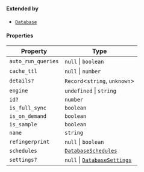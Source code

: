 #### Extended by

* [`Database`](./generated/html/Database.md)

#### Properties

| Property                                         | Type                                                                 |
| ------------------------------------------------ | -------------------------------------------------------------------- |
| <a id="auto_run_queries"></a> `auto_run_queries` | `null` \| `boolean`                                                  |
| <a id="cache_ttl"></a> `cache_ttl`               | `null` \| `number`                                                   |
| <a id="details"></a> `details?`                  | `Record`<`string`, `unknown`>                                        |
| <a id="engine"></a> `engine`                     | `undefined` \| `string`                                              |
| <a id="id"></a> `id?`                            | `number`                                                             |
| <a id="is_full_sync"></a> `is_full_sync`         | `boolean`                                                            |
| <a id="is_on_demand"></a> `is_on_demand`         | `boolean`                                                            |
| <a id="is_sample"></a> `is_sample`               | `boolean`                                                            |
| <a id="name"></a> `name`                         | `string`                                                             |
| <a id="refingerprint"></a> `refingerprint`       | `null` \| `boolean`                                                  |
| <a id="schedules"></a> `schedules`               | [`DatabaseSchedules`](./generated/html/DatabaseSchedules.md)         |
| <a id="settings"></a> `settings?`                | `null` \| [`DatabaseSettings`](./generated/html/DatabaseSettings.md) |
